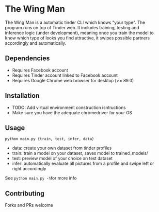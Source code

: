 # The Wing Man

The Wing Man is a automatic tinder CLI which knows "your type". The program runs on top of Tinder web.
It includes training, testing and inference logic (under development), meaning once you train the model to know which type of looks you find attractive, it swipes possible partners accordingly and automatically.

## Dependencies

* Requires Facebook account
* Requires Tinder account linked to Facebook account
* Requires Google Chrome web browser for desktop (>= 89.0)

## Installation

* TODO: Add virtual environment construction isntructions
* Make sure you have the adequate chromedriver for your OS

## Usage

``python main.py {train, test, infer, data}``

- data: create your own dataset from tinder profiles
- train: train a model on your dataset, saves model to trained_models/
- test: preview model of your choice on test dataset
- infer: automatically evaluate all pictures from a profile and swipe left or right accordingly

See ``python main.py -h``for more info

## Contributing

Forks and PRs welcome
